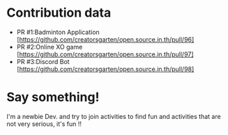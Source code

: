 # Contribution data

- PR #1:Badminton Application [https://github.com/creatorsgarten/open.source.in.th/pull/96]
- PR #2:Online XO game [https://github.com/creatorsgarten/open.source.in.th/pull/97]
- PR #3:Discord Bot [https://github.com/creatorsgarten/open.source.in.th/pull/98]

# Say something!
I'm a newbie Dev. and try to join activities to find fun and activities that are not very serious, it's fun !!
